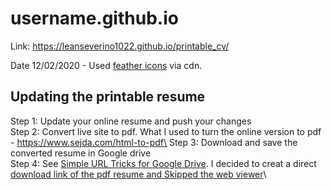 # username.github.io



Link: https://leanseverino1022.github.io/printable_cv/

Date 12/02/2020 - Used [feather icons](https://github.com/feathericons/feather) via cdn.




## Updating the printable resume

Step 1: Update your online resume and push your changes\
Step 2: Convert live site to pdf. What I used to turn the online version to pdf - https://www.sejda.com/html-to-pdf\
Step 3: Download and save the converted resume in Google drive \
Step 4: See [Simple URL Tricks for Google Drive](https://www.labnol.org/internet/direct-links-for-google-drive/28356/). I decided to creat a direct [download link of the pdf resume and Skipped the web viewer](https://www.labnol.org/internet/direct-links-for-google-drive/28356/#create-direct-download-links-and-skip-the-web-viewer)\

